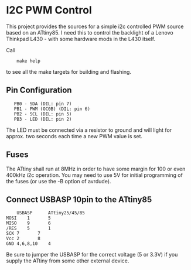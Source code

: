 I2C PWM Control
===============

This project provides the sources for a simple i2c controlled
PWM source based on an ATtiny85.
I need this to control the backlight of a Lenovo Thinkpad L430 - with some hardware mods in the L430 itself.

Call
```
	make help
```
to see all the make targets for building and flashing.

Pin Configuration
-----------------
```
   PB0 - SDA (DIL: pin 7)
   PB1 - PWM (OC0B) (DIL: pin 6)
   PB2 - SCL (DIL: pin 5)
   PB3 - LED (DIL: pin 2)
```
The LED must be connected via a resistor to ground and will light for approx. two seconds each time
a new PWM value is set.

Fuses
-----
The ATtiny shall run at 8MHz in order to have some margin for 100 or even 400kHz i2c operation.
You may need to use 5V for initial programming of the fuses (or use the -B option of avrdude).

Connect USBASP 10pin to the ATtiny85
------------------------------------
```
	USBASP		ATtiny25/45/85
MOSI	1		5
MISO	9		6
/RES	5		1
SCK	7		7
Vcc	2		8
GND	4,6,8,10	4
```
Be sure to jumper the USBASP for the correct voltage (5 or 3.3V) if you supply
the ATtiny from some other external device.

